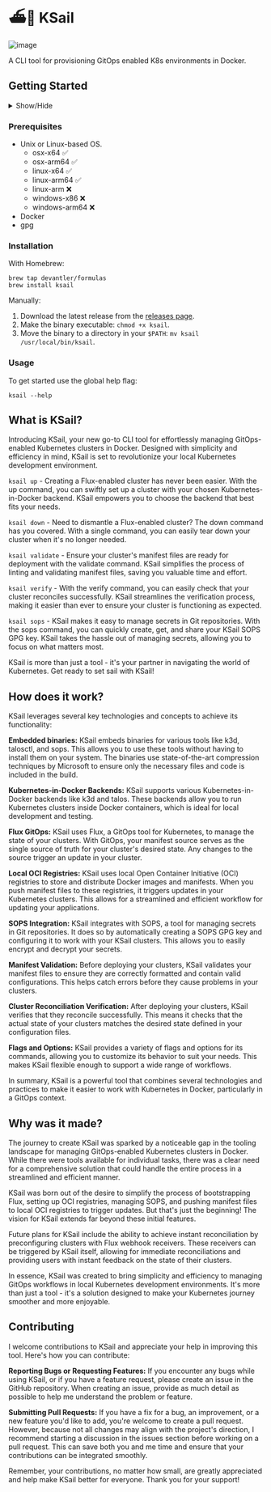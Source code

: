 # ⛴️🐳 KSail

![image](https://github.com/devantler/ksail/assets/26203420/d8a20d3c-5152-40f8-a08d-2d70517e094d)

A CLI tool for provisioning GitOps enabled K8s environments in Docker.

## Getting Started

<details> 
  <summary>Show/Hide</summary>

<!-- readme-tree start -->
```
.
├── .github
│   └── workflows
├── k3d
├── k8s
│   └── clusters
│       └── test
│           ├── flux
│           └── infrastructure
├── scripts
├── src
│   └── KSail
│       ├── CLIWrappers
│       ├── Commands
│       │   ├── Down
│       │   │   └── Handlers
│       │   ├── Lint
│       │   │   └── Handlers
│       │   ├── List
│       │   │   └── Handlers
│       │   ├── SOPS
│       │   │   ├── Handlers
│       │   │   └── Options
│       │   ├── Up
│       │   │   ├── Handlers
│       │   │   └── Options
│       │   ├── Update
│       │   │   └── Handlers
│       │   └── Verify
│       ├── Enums
│       ├── Models
│       │   └── K3d
│       ├── Options
│       ├── Provisioners
│       │   ├── Cluster
│       │   ├── ContainerOrchestrator
│       │   ├── GitOps
│       │   └── SecretManagement
│       ├── Utils
│       └── assets
│           ├── binaries
│           └── k3d
└── tests
    ├── KSail.Tests.Integration
    └── KSail.Tests.Unit

44 directories
```
<!-- readme-tree end -->

</details>

### Prerequisites

- Unix or Linux-based OS.
  - osx-x64 ✅
  - osx-arm64 ✅
  - linux-x64 ✅
  - linux-arm64 ✅
  - linux-arm ❌
  - windows-x86 ❌
  - windows-arm64 ❌
- Docker
- gpg

### Installation

With Homebrew:

```
brew tap devantler/formulas
brew install ksail
```

Manually:

1. Download the latest release from the [releases page](https://github.com/devantler/ksail/releases).
2. Make the binary executable: `chmod +x ksail`.
3. Move the binary to a directory in your `$PATH`: `mv ksail /usr/local/bin/ksail`.

### Usage

To get started use the global help flag:

```shell
ksail --help
```

## What is KSail?

Introducing KSail, your new go-to CLI tool for effortlessly managing GitOps-enabled Kubernetes clusters in Docker. Designed with simplicity and efficiency in mind, KSail is set to revolutionize your local Kubernetes development environment.

`ksail up` - Creating a Flux-enabled cluster has never been easier. With the up command, you can swiftly set up a cluster with your chosen Kubernetes-in-Docker backend. KSail empowers you to choose the backend that best fits your needs.

`ksail down` - Need to dismantle a Flux-enabled cluster? The down command has you covered. With a single command, you can easily tear down your cluster when it's no longer needed.

`ksail validate` - Ensure your cluster's manifest files are ready for deployment with the validate command. KSail simplifies the process of linting and validating manifest files, saving you valuable time and effort.

`ksail verify` - With the verify command, you can easily check that your cluster reconciles successfully. KSail streamlines the verification process, making it easier than ever to ensure your cluster is functioning as expected.

`ksail sops` - KSail makes it easy to manage secrets in Git repositories. With the sops command, you can quickly create, get, and share your KSail SOPS GPG key. KSail takes the hassle out of managing secrets, allowing you to focus on what matters most.

KSail is more than just a tool - it's your partner in navigating the world of Kubernetes. Get ready to set sail with KSail!

## How does it work?

KSail leverages several key technologies and concepts to achieve its functionality:

**Embedded binaries:** KSail embeds binaries for various tools like k3d, talosctl, and sops. This allows you to use these tools without having to install them on your system. The binaries use state-of-the-art compression techniques by Microsoft to ensure only the necessary files and code is included in the build.

**Kubernetes-in-Docker Backends:** KSail supports various Kubernetes-in-Docker backends like k3d and talos. These backends allow you to run Kubernetes clusters inside Docker containers, which is ideal for local development and testing.

**Flux GitOps:** KSail uses Flux, a GitOps tool for Kubernetes, to manage the state of your clusters. With GitOps, your manifest source serves as the single source of truth for your cluster's desired state. Any changes to the source trigger an update in your cluster.

**Local OCI Registries:** KSail uses local Open Container Initiative (OCI) registries to store and distribute Docker images and manifests. When you push manifest files to these registries, it triggers updates in your Kubernetes clusters. This allows for a streamlined and efficient workflow for updating your applications.

**SOPS Integration:** KSail integrates with SOPS, a tool for managing secrets in Git repositories. It does so by automatically creating a SOPS GPG key and configuring it to work with your KSail clusters. This allows you to easily encrypt and decrypt your secrets.

**Manifest Validation:** Before deploying your clusters, KSail validates your manifest files to ensure they are correctly formatted and contain valid configurations. This helps catch errors before they cause problems in your clusters.

**Cluster Reconciliation Verification:** After deploying your clusters, KSail verifies that they reconcile successfully. This means it checks that the actual state of your clusters matches the desired state defined in your configuration files.

**Flags and Options:** KSail provides a variety of flags and options for its commands, allowing you to customize its behavior to suit your needs. This makes KSail flexible enough to support a wide range of workflows.

In summary, KSail is a powerful tool that combines several technologies and practices to make it easier to work with Kubernetes in Docker, particularly in a GitOps context.

## Why was it made?

The journey to create KSail was sparked by a noticeable gap in the tooling landscape for managing GitOps-enabled Kubernetes clusters in Docker. While there were tools available for individual tasks, there was a clear need for a comprehensive solution that could handle the entire process in a streamlined and efficient manner.

KSail was born out of the desire to simplify the process of bootstrapping Flux, setting up OCI registries, managing SOPS, and pushing manifest files to local OCI registries to trigger updates. But that's just the beginning! The vision for KSail extends far beyond these initial features.

Future plans for KSail include the ability to achieve instant reconciliation by preconfiguring clusters with Flux webhook receivers. These receivers can be triggered by KSail itself, allowing for immediate reconciliations and providing users with instant feedback on the state of their clusters.

In essence, KSail was created to bring simplicity and efficiency to managing GitOps workflows in local Kubernetes development environments. It's more than just a tool - it's a solution designed to make your Kubernetes journey smoother and more enjoyable.

## Contributing

I welcome contributions to KSail and appreciate your help in improving this tool. Here's how you can contribute:

**Reporting Bugs or Requesting Features:** If you encounter any bugs while using KSail, or if you have a feature request, please create an issue in the GitHub repository. When creating an issue, provide as much detail as possible to help me understand the problem or feature.

**Submitting Pull Requests:** If you have a fix for a bug, an improvement, or a new feature you'd like to add, you're welcome to create a pull request. However, because not all changes may align with the project's direction, I recommend starting a discussion in the issues section before working on a pull request. This can save both you and me time and ensure that your contributions can be integrated smoothly.

Remember, your contributions, no matter how small, are greatly appreciated and help make KSail better for everyone. Thank you for your support!
